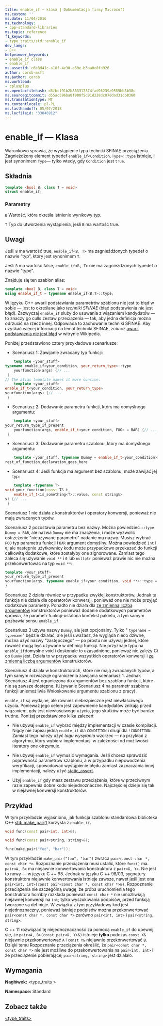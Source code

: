 ```yaml
---
title: enable_if — klasa | Dokumentacja firmy Microsoft
ms.custom: ''
ms.date: 11/04/2016
ms.technology:
- cpp-standard-libraries
ms.topic: reference
f1_keywords:
- type_traits/std::enable_if
dev_langs:
- C++
helpviewer_keywords:
- enable_if class
- enable_if
ms.assetid: c6b8d41c-a18f-4e30-a39e-b3aa0e8fd926
author: corob-msft
ms.author: corob
ms.workload:
- cplusplus
ms.openlocfilehash: d8fbcf91b2b863312374fad96239a9585bb3b38c
ms.sourcegitcommit: d55ac596ba8f908f5d91d228dc070dad31cb8360
ms.translationtype: MT
ms.contentlocale: pl-PL
ms.lasthandoff: 05/07/2018
ms.locfileid: "33846912"
---
```

# <a name="enableif-class"></a>enable_if — Klasa

Warunkowo sprawia, że wystąpienie typu techniki SFINAE przeciążenia. Zagnieżdżony element typedef `enable_if<Condition,Type>::type` istnieje, i jest synonimem `Type`— tylko wtedy, gdy `Condition` jest `true`.

## <a name="syntax"></a>Składnia

```cpp
template <bool B, class T = void>
struct enable_if;
```

### <a name="parameters"></a>Parametry

`B` Wartość, która określa istnienie wynikowy typ.

`T` Typ do utworzenia wystąpienia, jeśli `B` ma wartość true.

## <a name="remarks"></a>Uwagi

Jeśli `B` ma wartość true, `enable_if<B, T>` ma zagnieżdżonych typedef o nazwie "typ", który jest synonimem `T`.

Jeśli `B` ma wartość false, `enable_if<B, T>` nie ma zagnieżdżonych typedef o nazwie "type".

Znajduje się ten szablon alias:

```cpp
template <bool B, class T = void>
using enable_if_t = typename enable_if<B,T>::type;
```

W języku C++ awarii podstawiania parametrów szablonu nie jest to błąd w sobie — jest to określane jako *techniki SFINAE* (błąd podstawienia nie jest błąd). Zazwyczaj `enable_if` służy do usuwania z wiązaniem kandydatów — to znaczy go culls zestaw przeciążenia — tak, aby jedna definicja można odrzucić na rzecz innej. Odpowiada to zachowanie techniki SFINAE. Aby uzyskać więcej informacji na temat techniki SFINAE, zobacz [awarii podstawienia nie jest błąd](http://go.microsoft.com/fwlink/p/?linkid=394798) w witrynie Wikipedia.

Poniżej przedstawiono cztery przykładowe scenariusze:

- Scenariusz 1: Zawijanie zwracany typ funkcji:

```cpp
    template <your_stuff>
typename enable_if<your_condition, your_return_type>::type
    yourfunction(args) {// ...
 }
// The alias template makes it more concise:
    template <your_stuff>
enable_if_t<your_condition, your_return_type>
yourfunction(args) {// ...
 }
```

- Scenariusz 2: Dodawanie parametru funkcji, który ma domyślnego argumentu:

```cpp
    template <your_stuff>
your_return_type_if_present
    yourfunction(args, enable_if_t<your condition, FOO> = BAR) {// ...
 }
```

- Scenariusz 3: Dodawanie parametru szablonu, który ma domyślnego argumentu:

```cpp
    template <your_stuff, typename Dummy = enable_if_t<your_condition>>
rest_of_function_declaration_goes_here
```

- Scenariusz 4: Jeśli funkcja ma argument bez szablonu, może zawijać jej typ:

```cpp
    template <typename T>
void your_function(const T& t,
    enable_if_t<is_something<T>::value, const string&>
s) {// ...
 }
```

Scenariusz 1 nie działa z konstruktorów i operatory konwersji, ponieważ nie mają zwracanych typów.

Scenariusz 2 pozostawia parametru bez nazwy. Można powiedzieć `::type Dummy = BAR`, ale nazwa `Dummy` nie ma znaczenia, i może wyzwolić ostrzeżenie "nieużywane parametru" nadanie mu nazwy. Musisz wybrać `FOO` typ parametru funkcji i `BAR` argument domyślny.  Można powiedzieć `int` i `0`, ale następnie użytkownicy kodu może przypadkowo przekazać do funkcji całkowitą dodatkowe, które zostałyby one zignorowane. Zamiast tego zaleca się używanie `void **` i `0` lub `nullptr` ponieważ prawie nic nie można przekonwertować na typ `void **`:

```cpp
template <your_stuff>
your_return_type_if_present
yourfunction(args, typename enable_if<your_condition, void **>::type = nullptr) {// ...
}
```

Scenariusz 2 działa również w przypadku zwykłej konstruktorów.  Jednak ta funkcja nie działa dla operatorów konwersji, ponieważ one nie może przyjąć dodatkowe parametry.  Ponadto nie działa dla [ze zmienną liczbą argumentów](../cpp/ellipses-and-variadic-templates.md) konstruktorów ponieważ dodanie dodatkowych parametrów sprawia, że parametr funkcji-ustalona kontekst pakietu, a tym samym pozbawia sensu `enable_if`.

Scenariusz 3 używa nazwy `Dummy`, ale jest opcjonalny. Tylko " `typename = typename`" będzie działać, ale jeśli uważasz, że wygląda nieco dziwne, można użyć nazwy "zastępczego" — po prostu nie używaj jednej, które również mogą być używane w definicji funkcji. Nie przyznaje typu na `enable_if`domyślne void i doskonale to uzasadnione, ponieważ nie zależy Ci co `Dummy` jest. Działa to w przypadku wszystkich operatorów konwersji i [ze zmienną liczbą argumentów](../cpp/ellipses-and-variadic-templates.md) konstruktorów.

Scenariusz 4 działa w konstruktorach, które nie mają zwracanych typów, a tym samym rozwiązuje ograniczenia zawijania scenariusz 1.  Jednak Scenariusz 4 jest ograniczona do argumentów bez szablonu funkcji, które nie są zawsze dostępne.  (Używanie Scenariusz 4 na parametr szablonu funkcji uniemożliwia Wnioskowanie argumentu szablonu z pracy).

`enable_if` są wydajne, ale również niebezpieczne jest niewłaściwego użycia.  Ponieważ jego celem jest zapewnienie kandydatów znikają przed wiązaniem, gdy jest niewłaściwego użycia, jego skutków może być bardzo trudne.  Poniżej przedstawiono kilka zaleceń:

- Nie używaj `enable_if` wybrać między implementacji w czasie kompilacji. Nigdy nie zapisu jedną `enable_if` dla `CONDITION` i drugi dla `!CONDITION`.  Zamiast tego należy użyć *tagu wysyłania* wzorzec — na przykład z algorytmu, który wybiera implementacji w zależności od możliwości Iteratory one otrzymuje.

- Nie używaj `enable_if` wymusić wymagania.  Jeśli chcesz sprawdzić poprawność parametrów szablonu, a w przypadku niepowodzenia weryfikacji, spowodować wystąpienie błędu zamiast zaznaczania innej implementacji, należy użyć [static_assert](../cpp/static-assert.md).

- Użyj `enable_if` gdy masz zestawu przeciążenia, które w przeciwnym razie zapewnia dobre kodu niejednoznaczne.  Najczęściej dzieje się tak w niejawnej konwersji konstruktorów.

## <a name="example"></a>Przykład

W tym przykładzie wyjaśniono, jak funkcja szablonu standardowa biblioteka C++ [std::make_pair()](../standard-library/utility-functions.md#make_pair) korzysta z `enable_if`.

```cpp
void func(const pair<int, int>&);

void func(const pair<string, string>&);

func(make_pair("foo", "bar"));
```

W tym przykładzie `make_pair("foo", "bar")` zwraca `pair<const char *, const char *>`. Rozpoznanie przeciążenia musi ustalić, które `func()` ma. `pair<A, B>` ma niejawnie konwertowania konstruktora z `pair<X, Y>`.  Nie jest to nowy — w języku C ++ 98. Jednak w języku C ++ 98/03, sygnatury konstruktora niejawnie konwertowania istnieje zawsze, nawet jeśli jest ona `pair<int, int>(const pair<const char *, const char *>&)`.  Rozpoznanie przeciążenia nie szczególną uwagę, że próba uruchomienia tego konstruktora horribly rozkłada ponieważ `const char *` nie umożliwiają niejawnej konwersji na `int`; tylko wyszukiwania podpisów, przed funkcją tworzone są definicje.  W związku z tym przykładowy kod jest niejednoznaczny, ponieważ istnieje podpisów można przekonwertować `pair<const char *, const char *>` zarówno `pair<int, int>` i `pair<string, string>`.

C ++ 11 rozwiązać tę niejednoznaczność za pomocą `enable_if` do upewnij się, że `pair<A, B>(const pair<X, Y>&)` istnieje **tylko** podczas `const X&` niejawnie przekonwertować `A` i `const Y&` niejawnie przekonwertować `B`.  Dzięki temu Rozpoznanie przeciążenia określić, że `pair<const char *, const char *>` nie jest możliwe do przekonwertowania na `pair<int, int>` i że przeciążenie pobierającej `pair<string, string>` jest działało.

## <a name="requirements"></a>Wymagania

**Nagłówek:** \<type_traits >

**Namespace:** Standard

## <a name="see-also"></a>Zobacz także

[<type_traits>](../standard-library/type-traits.md)<br/>
